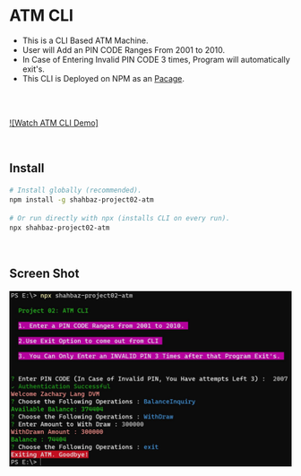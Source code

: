 # ATM CLI

- This is a CLI Based ATM Machine.
- User will Add an PIN CODE Ranges From 2001 to 2010.
- In Case of Entering Invalid PIN CODE 3 times, Program will automatically exit's.
- This CLI is Deployed on NPM as an <a href="https://www.npmjs.com/package/shahbaz-project02-atm">Pacage</a>.

<br>
<br>

[![Watch ATM CLI Demo]](https://www.youtube.com/watch?v=Rzftxf2khxI)

<br>

## Install

```sh
# Install globally (recommended).
npm install -g shahbaz-project02-atm

# Or run directly with npx (installs CLI on every run).
npx shahbaz-project02-atm
```

<br>

## Screen Shot

<h4 align="center">
        <img src="https://github.com/muhammadshahbaz08/Node-Projects/blob/main/project02_atm/images/atm-cli-image.jpg" />
    </a>
    <br>
    <br>
</h4>

